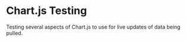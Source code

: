 # Chart.js Testing

Testing several aspects of Chart.js to use for live updates of data being pulled.
